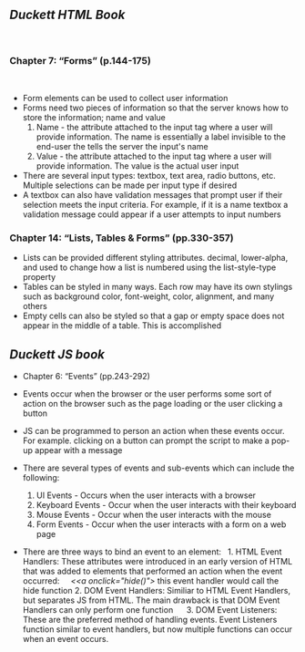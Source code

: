 
## ***Duckett HTML Book***
 
### Chapter 7: “Forms” (p.144-175)
 
- Form elements can be used to collect user information
- Forms need two pieces of information so that the server knows how to store the information; name and value
  1. Name - the attribute attached to the input tag where a user will provide information. The name is essentially a label invisible to the end-user the tells the server the input's name
  2. Value - the attribute attached to the input tag where a user will provide information. The value is the actual user input
  
- There are several input types: textbox, text area, radio buttons, etc. Multiple selections can be made per input type if desired
- A textbox can also have validation messages that prompt user if their selection meets the input criteria. For example, if it is a name textbox a validation message could appear if a user attempts to input numbers

### Chapter 14: “Lists, Tables & Forms” (pp.330-357)
- Lists can be provided different styling attributes. decimal, lower-alpha, and used to change how a list is numbered using the list-style-type property
- Tables can be styled in many ways. Each row may have its own stylings such as background color, font-weight, color, alignment, and many others
- Empty cells can also be styled so that a gap or empty space does not appear in the middle of a table. This is accomplished

## ***Duckett JS book***

- Chapter 6: “Events” (pp.243-292)
- Events occur when the browser or the user performs some sort of action on the browser such as the page loading or the user clicking a button
- JS can be programmed to person an action when these events occur. For example. clicking on a button can prompt the script to make a pop-up appear with a message
- There are several types of events and sub-events which can include the following:
  1. UI Events - Occurs when the user interacts with a browser
  2. Keyboard Events - Occur when the user interacts with their keyboard
  3. Mouse Events - Occur when the user interacts with the mouse
  4. Form Events - Occur when the user interacts with a form on a web page
  
- There are three ways to bind an event to an element:
  1. HTML Event Handlers: These attributes were introduced in an early version of HTML that was added to elements that performed an action when the event occurred:
    *&lt;<a onclick="hide()"&gt;* this event handler would call the hide function
  2. DOM Event Handlers: Similiar to HTML Event Handlers, but separates JS from HTML. The main drawback is that DOM Event Handlers can only perform one function
  
  3. DOM Event Listeners: These are the preferred method of handling events. Event Listeners function similar to event handlers, but now multiple functions can occur when an event occurs.
